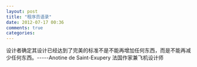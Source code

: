 ```yaml
---
layout: post
title: "程序员语录"
date: 2012-07-17 00:36
comments: true
categories: 
---
```

<!-- more -->
设计者确定其设计已经达到了完美的标准不是不能再增加任何东西，而是不能再减少任何东西。-----Anotine de Saint-Exupery 法国作家兼飞机设计师
